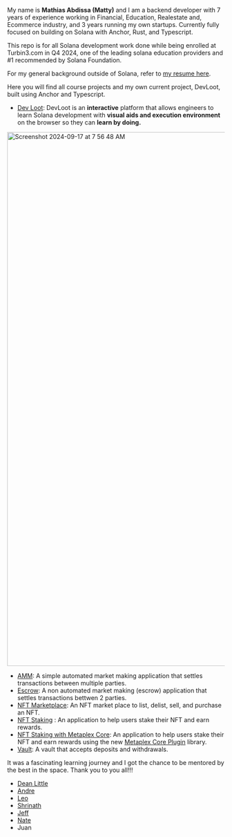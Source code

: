 My name is **Mathias Abdissa (Matty)** and I am a backend developer with 7 years of experience working in Financial, Education, Realestate and, Ecommerce industry, and 3 years running my own startups. Currently fully focused on building on Solana with Anchor, Rust, and Typescript.

This repo is for all Solana development work done while being enrolled at Turbin3.com in Q4 2024, one of the leading solana education providers and #1 recommended by Solana Foundation.

For my general background outside of Solana, refer to [my resume here](https://github.com/matiman).

Here you will find all course projects and my own current project, DevLoot, built using Anchor and Typescript.

- [Dev Loot](https://github.com/matiman/Q3T_Sol_Matty/tree/main/capstone_DevLoot): DevLoot is an **interactive** platform that allows engineers to learn Solana development with **visual aids and execution environment** on the browser so they can **learn by doing.**

<img width="1235" alt="Screenshot 2024-09-17 at 7 56 48 AM" src="https://github.com/user-attachments/assets/bdfbd7ae-6c2e-461a-8d21-42d77271e91b">

- [AMM](https://github.com/matiman/Q3T_Sol_Matty/tree/main/amm): A simple automated market making application that settles transactions between multiple parties.
- [Escrow](https://github.com/matiman/Q3T_Sol_Matty/tree/main/anchor-escrow): A non automated market making (escrow) application that settles transactions bettwen 2 parties.
- [NFT Marketplace](https://github.com/matiman/Q3T_Sol_Matty/tree/main/anchor-marketplace): An NFT market place to list, delist, sell, and purchase an NFT.
- [NFT Staking](https://github.com/matiman/Q3T_Sol_Matty/tree/main/nft-staking) : An application to help users stake their NFT and earn rewards.
- [NFT Staking with Metaplex Core](https://github.com/matiman/Q3T_Sol_Matty/tree/main/nft-staking-leo): An application to help users stake their NFT and earn rewards using the new [Metaplex Core Plugin](https://developers.metaplex.com/core/plugins) library.
- [Vault](https://github.com/matiman/Q3T_Sol_Matty/tree/main/anchor_vault_q3_2024): A vault that accepts deposits and withdrawals. 

It was a fascinating learning journey and I got the chance to be mentored by the best in the space. Thank you to you all!!!
 - [Dean Little](https://github.com/deanmlittle/)
 - [Andre](https://github.com/ASCorreia)
 - [Leo](https://github.com/L0STE)
 - [Shrinath](https://github.com/ShrinathNR/rust_learning)
 - [Jeff](https://x.com/japarjam)
 - [Nate](https://x.com/qubitn8)
 - Juan 

